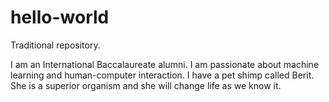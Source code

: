 # hello-world
Traditional repository. 

I am an International Baccalaureate alumni. I am passionate about machine learning and human-computer interaction. I have a pet shimp called Berit. She is a superior organism and she will change life as we know it. 
